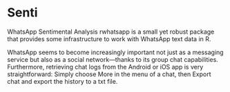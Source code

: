 # Senti
WhatsApp Sentimental Analysis
rwhatsapp is a small yet robust package that provides some infrastructure to work with WhatsApp text data in R.

WhatsApp seems to become increasingly important not just as a messaging service but also as a social network—thanks to its group chat capabilities. Furthermore, retrieving chat logs from the Android or iOS app is very straightforward: Simply choose More in the menu of a chat, then Export chat and export the history to a txt file.
